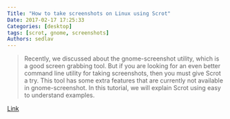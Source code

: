 ```yaml
---
Title: "How to take screenshots on Linux using Scrot"
Date: 2017-02-17 17:25:33
Categories: [desktop]
tags: [scrot, gnome, screenshots]
Authors: sedlav
---
```


> Recently, we discussed about the gnome-screenshot utility, which is a good screen grabbing tool. But if you are looking for an even better command line utility for taking screenshots, then you must give Scrot a try. This tool has some extra features that are currently not available in gnome-screenshot. In this tutorial, we will explain Scrot using easy to understand examples.

[Link](https://www.howtoforge.com/tutorial/how-to-take-screenshots-in-linux-with-scrot/)

